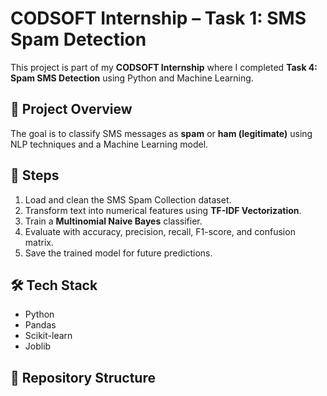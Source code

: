 
# CODSOFT Internship – Task 1: SMS Spam Detection  

This project is part of my **CODSOFT Internship** where I completed **Task 4: Spam SMS Detection** using Python and Machine Learning.  

## 📌 Project Overview
The goal is to classify SMS messages as **spam** or **ham (legitimate)** using NLP techniques and a Machine Learning model.  

## 🚀 Steps
1. Load and clean the SMS Spam Collection dataset.  
2. Transform text into numerical features using **TF-IDF Vectorization**.  
3. Train a **Multinomial Naive Bayes** classifier.  
4. Evaluate with accuracy, precision, recall, F1-score, and confusion matrix.  
5. Save the trained model for future predictions.  

## 🛠️ Tech Stack
- Python  
- Pandas  
- Scikit-learn  
- Joblib  

## 📂 Repository Structure
